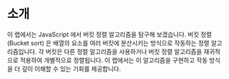 # 소개

이 랩에서는 JavaScript 에서 버킷 정렬 알고리즘을 탐구해 보겠습니다. 버킷 정렬 (Bucket sort) 은 배열의 요소를 여러 버킷에 분산시키는 방식으로 작동하는 정렬 알고리즘입니다. 각 버킷은 다른 정렬 알고리즘을 사용하거나 버킷 정렬 알고리즘을 재귀적으로 적용하여 개별적으로 정렬됩니다. 이 랩에서는 이 알고리즘을 구현하고 작동 방식을 더 깊이 이해할 수 있는 기회를 제공합니다.
